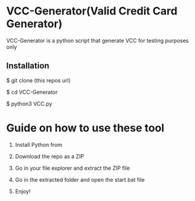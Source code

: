 # VCC-Generator(Valid Credit Card Generator)  
VCC-Generator is a python script that generate VCC for testing purposes only<br>        
   
  
<h2>Installation</h2> 
   
<p>$ git clone (this repos url)</p>   
<p>$ cd VCC-Generator</p>    
<p>$ python3 VCC.py</p>      
    
# Guide on how to use these tool     
  
1. Install Python from 
    
2. Download the repo as a ZIP      
  
3. Go in your file explorer and extract the ZIP file      
      
4. Go in the extracted folder and open the start.bat file   
   
5. Enjoy!